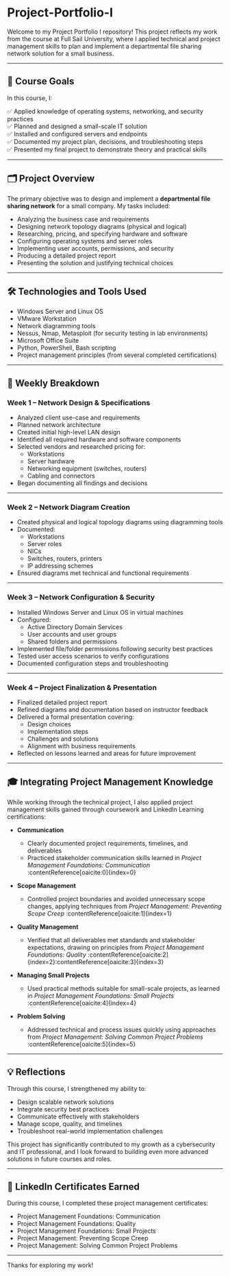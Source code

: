 # Project-Portfolio-I
Welcome to my Project Portfolio I repository! This project reflects my work from the course at Full Sail University, where I applied technical and project management skills to plan and implement a departmental file sharing network solution for a small business.

---

## 🎯 Course Goals

In this course, I:

✅ Applied knowledge of operating systems, networking, and security practices  
✅ Planned and designed a small-scale IT solution  
✅ Installed and configured servers and endpoints  
✅ Documented my project plan, decisions, and troubleshooting steps  
✅ Presented my final project to demonstrate theory and practical skills

---

## 🗂️ Project Overview

The primary objective was to design and implement a **departmental file sharing network** for a small company. My tasks included:

- Analyzing the business case and requirements
- Designing network topology diagrams (physical and logical)
- Researching, pricing, and specifying hardware and software
- Configuring operating systems and server roles
- Implementing user accounts, permissions, and security
- Producing a detailed project report
- Presenting the solution and justifying technical choices

---

## 🛠️ Technologies and Tools Used

- Windows Server and Linux OS
- VMware Workstation
- Network diagramming tools
- Nessus, Nmap, Metasploit (for security testing in lab environments)
- Microsoft Office Suite
- Python, PowerShell, Bash scripting
- Project management principles (from several completed certifications)

---

## 🚀 Weekly Breakdown

### Week 1 – Network Design & Specifications

- Analyzed client use-case and requirements
- Planned network architecture
- Created initial high-level LAN design
- Identified all required hardware and software components
- Selected vendors and researched pricing for:
  - Workstations
  - Server hardware
  - Networking equipment (switches, routers)
  - Cabling and connectors
- Began documenting all findings and decisions

---

### Week 2 – Network Diagram Creation

- Created physical and logical topology diagrams using diagramming tools
- Documented:
  - Workstations
  - Server roles
  - NICs
  - Switches, routers, printers
  - IP addressing schemes
- Ensured diagrams met technical and functional requirements

---

### Week 3 – Network Configuration & Security

- Installed Windows Server and Linux OS in virtual machines
- Configured:
  - Active Directory Domain Services
  - User accounts and user groups
  - Shared folders and permissions
- Implemented file/folder permissions following security best practices
- Tested user access scenarios to verify configurations
- Documented configuration steps and troubleshooting

---

### Week 4 – Project Finalization & Presentation

- Finalized detailed project report
- Refined diagrams and documentation based on instructor feedback
- Delivered a formal presentation covering:
  - Design choices
  - Implementation steps
  - Challenges and solutions
  - Alignment with business requirements
- Reflected on lessons learned and areas for future improvement

---

## 🎓 Integrating Project Management Knowledge

While working through the technical project, I also applied project management skills gained through coursework and LinkedIn Learning certifications:

- **Communication**  
  - Clearly documented project requirements, timelines, and deliverables  
  - Practiced stakeholder communication skills learned in _Project Management Foundations: Communication_ :contentReference[oaicite:0]{index=0}

- **Scope Management**  
  - Controlled project boundaries and avoided unnecessary scope changes, applying techniques from _Project Management: Preventing Scope Creep_ :contentReference[oaicite:1]{index=1}

- **Quality Management**  
  - Verified that all deliverables met standards and stakeholder expectations, drawing on principles from _Project Management Foundations: Quality_ :contentReference[oaicite:2]{index=2}:contentReference[oaicite:3]{index=3}

- **Managing Small Projects**  
  - Used practical methods suitable for small-scale projects, as learned in _Project Management Foundations: Small Projects_ :contentReference[oaicite:4]{index=4}

- **Problem Solving**  
  - Addressed technical and process issues quickly using approaches from _Project Management: Solving Common Project Problems_ :contentReference[oaicite:5]{index=5}

---

## 💡 Reflections

Through this course, I strengthened my ability to:

- Design scalable network solutions
- Integrate security best practices
- Communicate effectively with stakeholders
- Manage scope, quality, and timelines
- Troubleshoot real-world implementation challenges

This project has significantly contributed to my growth as a cybersecurity and IT professional, and I look forward to building even more advanced solutions in future courses and roles.

---

## 📄 LinkedIn Certificates Earned

During this course, I completed these project management certificates:

- Project Management Foundations: Communication
- Project Management Foundations: Quality
- Project Management Foundations: Small Projects
- Project Management: Preventing Scope Creep
- Project Management: Solving Common Project Problems

---

Thanks for exploring my work!

